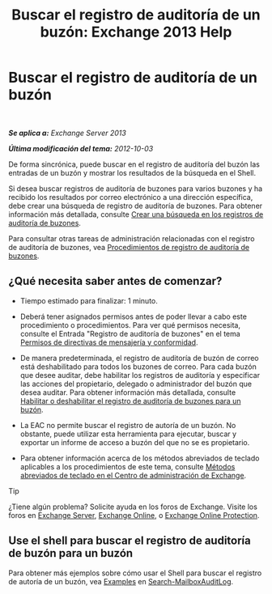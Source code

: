 ﻿---
title: 'Buscar el registro de auditoría de un buzón: Exchange 2013 Help'
TOCTitle: Buscar el registro de auditoría de un buzón
ms:assetid: 5b518a08-3b51-4ba3-bfbd-0e35cc5ff374
ms:mtpsurl: https://technet.microsoft.com/es-es/library/Ff461930(v=EXCHG.150)
ms:contentKeyID: 49895652
ms.date: 04/23/2018
mtps_version: v=EXCHG.150
ms.translationtype: HT
---

# Buscar el registro de auditoría de un buzón

 

_**Se aplica a:** Exchange Server 2013_

_**Última modificación del tema:** 2012-10-03_

De forma sincrónica, puede buscar en el registro de auditoría del buzón las entradas de un buzón y mostrar los resultados de la búsqueda en el Shell.

Si desea buscar registros de auditoría de buzones para varios buzones y ha recibido los resultados por correo electrónico a una dirección específica, debe crear una búsqueda de registro de auditoría de buzones. Para obtener información más detallada, consulte [Crear una búsqueda en los registros de auditoría de buzones](create-a-mailbox-audit-log-search-exchange-2013-help.md).

Para consultar otras tareas de administración relacionadas con el registro de auditoría de buzones, vea [Procedimientos de registro de auditoría de buzones](mailbox-audit-logging-procedures-exchange-2013-help.md).

## ¿Qué necesita saber antes de comenzar?

  - Tiempo estimado para finalizar: 1 minuto.

  - Deberá tener asignados permisos antes de poder llevar a cabo este procedimiento o procedimientos. Para ver qué permisos necesita, consulte el Entrada "Registro de auditoría de buzones" en el tema [Permisos de directivas de mensajería y conformidad](messaging-policy-and-compliance-permissions-exchange-2013-help.md).

  - De manera predeterminada, el registro de auditoría de buzón de correo está deshabilitado para todos los buzones de correo. Para cada buzón que desee auditar, debe habilitar los registros de auditoría y especificar las acciones del propietario, delegado o administrador del buzón que desea auditar. Para obtener información más detallada, consulte [Habilitar o deshabilitar el registro de auditoría de buzones para un buzón](enable-or-disable-mailbox-audit-logging-for-a-mailbox-exchange-2013-help.md).

  - La EAC no permite buscar el registro de autoría de un buzón. No obstante, puede utilizar esta herramienta para ejecutar, buscar y exportar un informe de acceso a buzón del que no se es propietario.

  - Para obtener información acerca de los métodos abreviados de teclado aplicables a los procedimientos de este tema, consulte [Métodos abreviados de teclado en el Centro de administración de Exchange](keyboard-shortcuts-in-the-exchange-admin-center-exchange-online-protection-help.md).


> [!TIP]
> ¿Tiene algún problema? Solicite ayuda en los foros de Exchange. Visite los foros en <A href="https://go.microsoft.com/fwlink/p/?linkid=60612">Exchange Server</A>, <A href="https://go.microsoft.com/fwlink/p/?linkid=267542">Exchange Online</A>, o <A href="https://go.microsoft.com/fwlink/p/?linkid=285351">Exchange Online Protection</A>.



## Use el shell para buscar el registro de auditoría de buzón para un buzón

Para obtener más ejemplos sobre cómo usar el Shell para buscar el registro de autoría de un buzón, vea [Examples](https://technet.microsoft.com/es-es/ff522360\(exchg.150\)#examples) en [Search-MailboxAuditLog](https://technet.microsoft.com/es-es/library/ff522360\(v=exchg.150\)).


